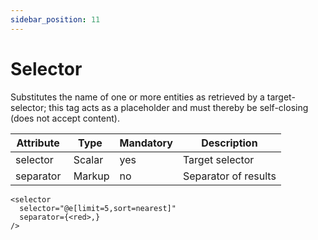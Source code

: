```yaml
---
sidebar_position: 11
---
```


# Selector

Substitutes the name of one or more entities as retrieved by a target-selector; this tag acts as a placeholder and must thereby be self-closing (does not accept content).

| Attribute   | Type   | Mandatory | Description              |
|-------------|--------|-----------|--------------------------|
| selector    | Scalar | yes       | Target selector          |
| separator   | Markup | no        | Separator of results     |

```component-markup
<selector
  selector="@e[limit=5,sort=nearest]"
  separator={<red>,}
/>
```